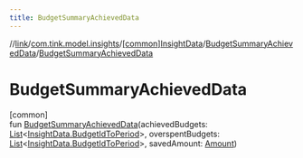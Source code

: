 ```yaml
---
title: BudgetSummaryAchievedData
---
```

//[link](../../../../index.html)/[com.tink.model.insights](../../index.html)/[[common]InsightData](../index.html)/[BudgetSummaryAchievedData](index.html)/[BudgetSummaryAchievedData](-budget-summary-achieved-data.html)



# BudgetSummaryAchievedData



[common]\
fun [BudgetSummaryAchievedData](-budget-summary-achieved-data.html)(achievedBudgets: [List](https://kotlinlang.org/api/latest/jvm/stdlib/kotlin.collections/-list/index.html)&lt;[InsightData.BudgetIdToPeriod](../-budget-id-to-period/index.html)&gt;, overspentBudgets: [List](https://kotlinlang.org/api/latest/jvm/stdlib/kotlin.collections/-list/index.html)&lt;[InsightData.BudgetIdToPeriod](../-budget-id-to-period/index.html)&gt;, savedAmount: [Amount](../../../com.tink.model.misc/[common]-amount/index.html))




